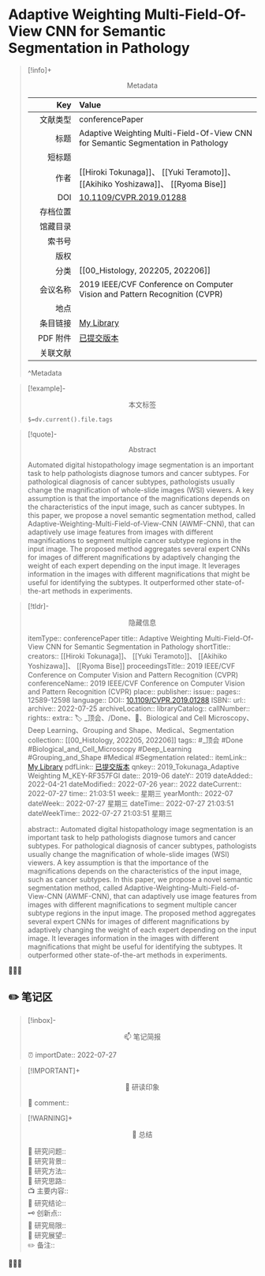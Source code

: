 # Adaptive Weighting Multi-Field-Of-View CNN for Semantic Segmentation in Pathology
> [!info]+ <center>Metadata</center>
> 
> |<div style="width: 5em">Key</div>|Value|
> |--:|:--|
> |文献类型|conferencePaper|
> |标题|Adaptive Weighting Multi-Field-Of-View CNN for Semantic Segmentation in Pathology|
> |短标题||
> |作者|[[Hiroki Tokunaga]]、 [[Yuki Teramoto]]、 [[Akihiko Yoshizawa]]、 [[Ryoma Bise]]|
> |DOI|[10.1109/CVPR.2019.01288](https://doi.org/10.1109/CVPR.2019.01288)|
> |存档位置||
> |馆藏目录||
> |索书号||
> |版权||
> |分类|[[00_Histology, 202205, 202206]]|
> |会议名称|2019 IEEE/CVF Conference on Computer Vision and Pattern Recognition (CVPR)|
> |地点||
> |条目链接|[My Library](zotero://select/library/items/RF357FGI)|
> |PDF 附件|[已提交版本](zotero://open-pdf/library/items/2TJHKTBA)|
> |关联文献||
> ^Metadata


> [!example]- <center>本文标签</center>
> 
> `$=dv.current().file.tags`


> [!quote]- <center>Abstract</center>
> 
> Automated digital histopathology image segmentation is an important task to help pathologists diagnose tumors and cancer subtypes. For pathological diagnosis of cancer subtypes, pathologists usually change the magnification of whole-slide images (WSI) viewers. A key assumption is that the importance of the magnifications depends on the characteristics of the input image, such as cancer subtypes. In this paper, we propose a novel semantic segmentation method, called Adaptive-Weighting-Multi-Field-of-View-CNN (AWMF-CNN), that can adaptively use image features from images with different magnifications to segment multiple cancer subtype regions in the input image. The proposed method aggregates several expert CNNs for images of different magnifications by adaptively changing the weight of each expert depending on the input image. It leverages information in the images with different magnifications that might be useful for identifying the subtypes. It outperformed other state-of-the-art methods in experiments.


> [!tldr]- <center>隐藏信息</center>
> 
> itemType:: conferencePaper
> title:: Adaptive Weighting Multi-Field-Of-View CNN for Semantic Segmentation in Pathology
> shortTitle:: 
> creators:: [[Hiroki Tokunaga]]、 [[Yuki Teramoto]]、 [[Akihiko Yoshizawa]]、 [[Ryoma Bise]]
> proceedingsTitle:: 2019 IEEE/CVF Conference on Computer Vision and Pattern Recognition (CVPR)
> conferenceName:: 2019 IEEE/CVF Conference on Computer Vision and Pattern Recognition (CVPR)
> place:: 
> publisher:: 
> issue:: 
> pages:: 12589-12598
> language:: 
> DOI:: [10.1109/CVPR.2019.01288](https://doi.org/10.1109/CVPR.2019.01288)
> ISBN:: 
> url:: []()
> archive:: 2022-07-25
> archiveLocation:: 
> libraryCatalog:: 
> callNumber:: 
> rights:: 
> extra:: 🏷️ _顶会、/Done、📒、Biological and Cell Microscopy、Deep Learning、Grouping and Shape、Medical、Segmentation
> collection:: [[00_Histology, 202205, 202206]]
> tags:: #_顶会 #Done #Biological_and_Cell_Microscopy #Deep_Learning #Grouping_and_Shape #Medical #Segmentation
> related:: 
> itemLink:: [My Library](zotero://select/library/items/RF357FGI)
> pdfLink:: [已提交版本](zotero://open-pdf/library/items/2TJHKTBA)
> qnkey:: 2019_Tokunaga_Adaptive Weighting M_KEY-RF357FGI
> date:: 2019-06
> dateY:: 2019
> dateAdded:: 2022-04-21
> dateModified:: 2022-07-26
> year:: 2022
> dateCurrent:: 2022-07-27
> time:: 21:03:51
> week:: 星期三
> yearMonth:: 2022-07
> dateWeek:: 2022-07-27 星期三
> dateTime:: 2022-07-27 21:03:51
> dateWeekTime:: 2022-07-27 21:03:51 星期三
> 
> abstract:: Automated digital histopathology image segmentation is an important task to help pathologists diagnose tumors and cancer subtypes. For pathological diagnosis of cancer subtypes, pathologists usually change the magnification of whole-slide images (WSI) viewers. A key assumption is that the importance of the magnifications depends on the characteristics of the input image, such as cancer subtypes. In this paper, we propose a novel semantic segmentation method, called Adaptive-Weighting-Multi-Field-of-View-CNN (AWMF-CNN), that can adaptively use image features from images with different magnifications to segment multiple cancer subtype regions in the input image. The proposed method aggregates several expert CNNs for images of different magnifications by adaptively changing the weight of each expert depending on the input image. It leverages information in the images with different magnifications that might be useful for identifying the subtypes. It outperformed other state-of-the-art methods in experiments.


👣➿👣


## ✏️ 笔记区

>[!inbox]- <center>📫 笔记简报</center>
>
> ⏰ importDate:: 2022-07-27

> [!IMPORTANT]+ <center>🌱 研读印象</center>  
>
>📌 comment::  

> [!WARNING]+ <center>🐣 总结</center>  
>
>🎯 研究问题::  
🔎 研究背景::  
🚀 研究方法::  
🐔 研究思路::  
📺 主要内容::  
🎉 研究结论::  
🗝️ 创新点::  
💩 研究局限::  
🐾 研究展望::  
✏️ 备注::  


👣➿👣
